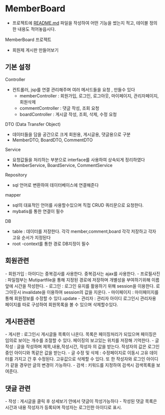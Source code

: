 # MemberBoard

- 프로젝트에 [README.md](http://readme.md/) 파일을 작성하여 어떤 기능을 썼는지 적고, 테이블 정의한 내용도 적어놓읍시다.

MemberBoard 프로젝트
- 회원제 게시판 만들어보기


<h2>기본 설정</h2>

Controller
- 컨트롤러, jsp를 연결 관리해주며 여러 메서드들을 요청 , 만들수 있다
  - memberController : 회원가입, 로그인, 로그아웃, 마이페이지, 관리자페이지, 회원삭제
  - commentController : 댓글 작성, 조회 요청
  - boardController : 게시글 작성, 조회, 삭제, 수정 요청

DTO (Data Transfer Object)
- 데이터들을 담을 공간으로 크게 회원용, 게시글용, 댓글용으로 구분
- MemberDTO, BoardDTO, CommentDTO

Service
- 요청값들을 처리하는 부분으로 interface를 사용하여 상속되게 정리하였다
- MemberService, BoardService, CommentService

Repository
- sql 언어로 변환하여 데이터베이스에 연결해준다

mapper
- sql의 대표적인 언어를 사용할수있으며 직접 CRUD 쿼리문으로 요청한다.
- mybatis를 통한 연결이 필수

DB
- table : 데이터를 저장한다. 각각 member,comment,board 각각 저장하고 각자 고유 순서가 지정된다
- root -context를 통한 경로 DB지정이 필수

<h2>회원관련</h2>
- 회원가입 : 아이디는 중복검사를 사용한다. 중복검사는 ajax를 사용한다.
- 프로필사진 : 파일첨부는 Mutipartfile을 통해 지정된 경로에 저장하며 개별성을 부여하기위해 이름앞에 시간을 작성한다.
- 로그인 : 로그인 유지를 활용하기 위해 session을 이용한다. 로그아웃시 invalidate을 이용하여 session의 값을 지운다.
- 마이페이지 : 마이페이지를 통해 회원정보를 수정할 수 있다.update
- 관리자 : 관리자 아이디 로그인시 관리자용 페이지를 따로 구성하여 회원목록을 볼 수 있으며 삭제할수있다.

<h2>게시판관련</h2>
- 게시판 : 로그인시 게시글들 목록이 나온다. 목록은 페이징처리가 되있으며 페이징은 임의로 보이는 개수를 조절할 수 있다. 페이징의 보고있는 위치를 저장해 기억한다. 
- 글 작성 : 글을 작성하며 제목,내용,작성시간, 작성자 의 값을 받는다. 작성자의 값은 로그인중인 아이디와 똑같은 값을 받는다.
- 글 수정 및 삭제 : 수정페이지로 이동시 고유 데이터를 가지고 간 후 수정된다. 고유값으로 삭제할 수 있다. 또 한 작성자와 로그인 아이디가 같을 경우만 글의 변경이 가능하다.
- 검색 : 키워드를 지정하여 검색시 검색목록을 보여준다.

<h2>댓글 관련</h2>
- 작성 : 게시글을 클릭 후 상세보기 안에서 댓글이 작성가능하다
- 작성된 댓글 목록은 시간과 내용 작성자가 등록되며 작성자는 로그인한 아이디로 표시.






